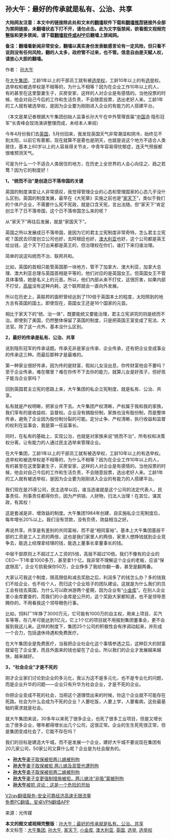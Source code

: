  <h2>孙大午：最好的传承就是私有、公治、共享</h2> <p class="notice"><b>大陆网友注意：本文中的链接除此处和文末的<a href="https://github.com/bannedbook/fanqiang" >翻墙</a>软件下载和<a href="https://github.com/killgcd/justmysocks/blob/master/README.md">翻墙推荐</a>链接外全部为禁网链接，未翻墙状态下打不开，请勿点击。此为文字版禁闻，欲看图文视频完整版和更多禁闻，请下载<a href="https://github.com/bannedbook/fanqiang">翻墙软件或APP</a>后翻墙上禁闻网。</p><p>备注：翻墙看新闻非常安全，翻墙以真实身份发表敏感言论有一定风险，但只看不说则没有任何风险，翻的人太多，政府管不过来，也不管。信息自由是天赋人权，请放心大胆的翻墙。</b></p>  <div class="entry"> <p>作者： <a href="https://www.bannedbook.org/bnews/tag/%e5%ad%99%e5%a4%a7%e5%8d%88/" class="st_tag internal_tag" rel="tag" title="标签 孙大午 下的日志">孙大午</a></p> <p id="summary">在<a href="https://www.bannedbook.org/bnews/tag/%e5%a4%a7%e5%8d%88%e9%9b%86%e5%9b%a2/" class="st_tag internal_tag" rel="tag" title="标签 大午集团 下的日志">大午集团</a>，工龄1年以上的干部员工就有被<a href="https://www.bannedbook.org/bnews/tag/%E9%80%89%E4%B8%BE%E6%9D%83/" class="st_tag internal_tag" rel="tag" title="标签 选举权 下的日志">选举权</a>，工龄10年以上的有<a href="https://www.bannedbook.org/bnews/tag/%e9%80%89%e4%b8%be/" class="st_tag internal_tag" rel="tag" title="标签 选举 下的日志">选举</a>权。选举权和被选举权是不相等的，为什么不相等？因为在企业工作10年以上的人，有的甚至在这里娶妻生子，买房安家，这样的人对企业是有感情的。当他投票的时候，他会对自己今后的工作和生活负责，不会随意投票，选出老好人来。工龄1年的工人就有被选举权，是因为企业要为刚刚进入企业的有能力的人搭建平台。</p> <p>（本文是某记者根据大午集团创始人监事长孙大午在中外管理首届“<span class='wp_keywordlink_affiliate'><a href="https://www.bannedbook.org/" title="中国" target="_blank">中国</a></span>造·隐形冠军”长青峰会现场演讲整理而成，未经本人审阅）</p> <p>今年4月份我们去<a href="https://www.bannedbook.org/bnews/tag/%e8%8b%b1%e5%9b%bd/" class="st_tag internal_tag" rel="tag" title="标签 英国 下的日志">英国</a>，5月份回来，我发现英国天气非常潮湿和阴冷，始终见不到太阳，以前它有雾都，现在就算不是雾也是阴天，也就是说这个地方不适合人类居住，基本上60岁以上的人容易得关节炎，中青年容易得忧郁症，连天气预报都很难预测天气。</p> <p>可是为什么一个不适合人类居住的地方，在历史上全世界的人会心向往之、趋之若鹜？因为它的制度好！</p> <p><strong>1，“统而不治”是创造日不落帝国的关键</strong></p> <p>英国的制度演变让人非常感叹，我觉得管理企业的心态和管理国家的心态几乎没什么区别。英国的制度发展，最早在《大宪章》实施之前也是“<a href="https://www.bannedbook.org/bnews/tag/%E5%AE%B6%E5%A4%A9%E4%B8%8B/" class="st_tag internal_tag" rel="tag" title="标签 家天下 下的日志">家天下</a>”，类似于我们的个体户企业，不需要什么宪不宪政，就是口含天宪，言出法随。但“家天下”肯定创立不了日不落帝国，这个日不落帝国怎么来的呢？</p> <p>从“家天下”再往后发展，就是“家国天下”。</p>  <p>英国之所以发展成日不落帝国，是因为它的君主立宪制度非常奇特。怎么君主立宪呢？国民去印度创立公司也好，去阿根廷也好，<a href="https://www.bannedbook.org/bnews/tag/%e6%be%b3%e5%a4%a7%e5%88%a9%e4%ba%9a/" class="st_tag internal_tag" rel="tag" title="标签 澳大利亚 下的日志">澳大利亚</a>也好，这个公司都是英王给出钱，这个天下打出来都是英王的，但治理权在你们，谁打下来归谁治理。</p> <p>简单的说这叫统而不治、联邦共和。</p> <p>比如，英国的首相只能管英国那一块地方，管不了加拿大、澳大利亚，加拿大总理、澳大利亚总理与英国首相是平等的，他们对应的是英国女王。但英国女王不管具体事情，她是名义上的元首。所以，他们内部从来不打仗，这很厉害，如果内部不打仗，<span class='wp_keywordlink_affiliate'><a href="https://www.bannedbook.org/bnews/ccpdope/" title="中共高层内幕" target="_blank">高层</a></span>没有这种内耗，这个联邦就会一直向外发展。</p> <p>所以在历史上，英联邦的面积曾经达到了110倍于英国本土的程度，太阳照到的地方总有英国的国土。即使现在，英国女王还是16个国家的元首。</p> <p>相比于家天下的“统、治一体”，既要能统又要能治理，君主立宪讲究的则是统而不治。即使到了美国，仍然整体保留了英国的制度，只是把英国王室变成了宪法、大法官。除了这一点外，基本没什么区别。</p> <p><strong>2，最好的传承是私有、公治、共享</strong></p> <p>说到隐形冠军的传承话题。传承无非是家业传承、企业传承，还有把企业变成事业的传承这三种。而最后那种才是最难的。</p> <p>第一种家业很好传承，因为传的是财富，假如儿女没出息，你传财富他会不要吗？至于企业传承，难在哪里？难在你传不下去你的能力，就算儿女是好孩子，但好孩子能当企业家吗？</p>  <p>回到英国君主立宪的思路上来，大午集团的私企立宪制度，就是私有、公治、共享。</p> <p>私有就是产权明晰，把家业传下去。大午集团产权清晰，产权属于我和我的家族，我们享有的是收益权、监督权。企业没有搞股份制，家族也没有股份制，而是整体传承，避免了企业因为股份制分裂的可能。定分止争、产权清晰，执行收益和监督的权利在监事会，我是第一任监事长。</p> <p>同时，在私有的基础上，实现公治，也就是对家族来说“统而不治”，所有权和决策权分离，让有能力的人通过民主选举来管理企业。</p> <p>在大午集团，工龄1年以上的干部员工就有被选举权，工龄10年以上的有选举权。选举权和被选举权是不相等的，为什么不相等？因为在企业工作10年以上的人，有的甚至在这里娶妻生子，买房安家，这样的人对企业是有感情的。当他投票的时候，他会对自己今后的工作和生活负责，不会随意投票，选出老好人来。工龄1年的工人就有被选举权，是因为企业要为刚刚进入企业的有能力的人搭建平台。</p> <p>我们现在是25家公司，民主选举以后，谁当选谁就是这个公司的法定代表人，民事责任、刑事责任都得你负，因为产供销、人财物，归法人治理！在其位，谋其政，有其权！</p> <p>这是套减是非、增效益的制度。大午集团1984年创建，自实施私企立宪制度后，每年增长20%以上。我们没有贷款，没有负债，效益相当之好。</p> <p>再说共享。共享是有差别的共同富裕，而不是“相同富裕”。基本上大午集团基层干部的工资是工人工资的两倍，这也是我们家里人的两倍，家里人想挣钱就到企业竞争去，能选上经理拿经理的钱，能选上董事长拿董事长的钱。</p> <p>中层干部原则上不超过工人工资的5倍，高层不超过10倍。我们不像有的企业的CEO一下1年拿1000多万，甚至拿1个亿。我非常不理解这个企业的老板，应该“保底限高”，企业亏损我保你50万，企业挣多了我给你翻一番，甚至是翻两番。</p>  <p>大家认可我这个制度，限高限低和减去奖励之后，利润多了的钱怎么办？多的钱我们不给企业，也不给个人，而归这个企业班子的团队建设。这就是为什么我们的员工会有钱去英国，为什么可以欧洲游两个星期，因为企业有“<a href="https://www.bannedbook.org/bnews/tag/%E5%B0%8F%E9%87%91%E5%BA%93/" class="st_tag internal_tag" rel="tag" title="标签 小金库 下的日志">小金库</a>”。在别人企业里小金库要查的，而我们的小金库是公开的，这个奖励大家都知道，也不是领导恩赐你的，不用看我这个领导眼色行事。</p> <p>比如，饲料厂1年挣了3000万元，它可能有1000万的自主权，用来上项目、买汽车等等，存几年可能达到1亿元，它上1个亿的项目就不用报到集团董事会，更不会报到我这儿来。这样的制度下，集团25个公司的积极性会有序调动起来，并形成一个合力，包括退休待遇和免费医疗。</p> <p>在大午集团全是免费医疗，当我把企业社会化这个事情参透之后，这种巨大的财富就留在了企业里，而且外面来的钱也留在了企业。所以我们的企业才发展越来越快，越来越好。</p> <p><strong>3，“社会企业”才是不死的</strong></p> <p>刚才企业家们讨论到企业的多元化，我认为这不是多元化，也不是专业化的问题，而是企业升华的问题——企业只有升华为社会企业，才是不死的企业。</p> <p>你把企业变成不死的社会，当把这个道理悟出来的时候，你这个企业就不可能存在死路。社会为什么会成为不死的企业？人要吃饭，人要上学，人要看病，这些最基础的需求就是社会。</p> <p>就大午集团来说，30多年以来死了很多企业，也死了很多工业项目，但是又增长出了很多企业，哪年都得增长出几个公司，这很正常。企业的生生死死很正常，但是集团变成社会了，它能不存在吗？</p> <p>我们的目标是建造大午城，而不是发展一个企业，建好大午城不要说现在集团有20几家公司，50家公司又算什么呢？企业是为社会服务的。</p>  <ul class='op-related-articles' title='相关阅读'> <li><a href='https://www.bannedbook.org/bnews/baitai/20201126/1437605.html' target='_blank'><b>孙大午</b>妻子取保被拒两儿媳被刑拘</a></li> <li><a href='https://www.bannedbook.org/bnews/headline/20201126/1437058.html' target='_blank'><b>孙大午</b>妻子取保被拒 两儿媳及高管也遭刑拘</a></li> <li><a href='https://www.bannedbook.org/bnews/renquan/20201125/1436990.html' target='_blank'><b>孙大午</b>妻子取保被拒两二媳被刑拘</a></li> <li><a href='https://www.bannedbook.org/bnews/headline/20201125/1436971.html' target='_blank'><b>孙大午</b>妻子变更强制措施被拒，两儿媳涉“非吸”案被刑拘</a></li> <li><a href='https://www.bannedbook.org/bnews/comments/20201124/1435984.html' target='_blank'><b>孙大午</b>被抓 评论：这是一个危险的开始</a></li> </ul> <p class="texttj"> <a href="https://github.com/bannedbook/fanqiang/wiki/V2ray%E6%9C%BA%E5%9C%BA" target="_blank">V2ray翻墙服务-安全可靠经济高速无限流量</a><br/> <a href="https://github.com/bannedbook/fanqiang/wiki/%E7%A6%81%E9%97%BB%E7%BD%91%E5%AE%89%E5%8D%93%E7%BF%BB%E5%A2%99%E6%96%B0%E9%97%BBAPP" target="_blank">免费PC翻墙、安卓VPN翻墙APP</a></p><p> 来源：光传媒 </p><a name='sharetosocial'></a>       <div><b>本文的图文或视频完整版</b>：<a href='https://www.bannedbook.org/bnews/comments/20201127/1437945.html'>孙大午：最好的传承就是私有、公治、共享</a></div>  </div><!--END ENTRY--> <div class="postfooter"> <div>本文标签：<a href="https://www.bannedbook.org/bnews/tag/%e5%a4%a7%e5%8d%88%e9%9b%86%e5%9b%a2/" rel="tag">大午集团</a>, <a href="https://www.bannedbook.org/bnews/tag/%e5%ad%99%e5%a4%a7%e5%8d%88/" rel="tag">孙大午</a>, <a href="https://www.bannedbook.org/bnews/tag/%E5%AE%B6%E5%A4%A9%E4%B8%8B/" rel="tag">家天下</a>, <a href="https://www.bannedbook.org/bnews/tag/%E5%B0%8F%E9%87%91%E5%BA%93/" rel="tag">小金库</a>, <a href="https://www.bannedbook.org/bnews/tag/%e6%be%b3%e5%a4%a7%e5%88%a9%e4%ba%9a/" rel="tag">澳大利亚</a>, <a href="https://www.bannedbook.org/bnews/tag/%e8%8b%b1%e5%9b%bd/" rel="tag">英国</a>, <a href="https://www.bannedbook.org/bnews/tag/%e9%80%89%e4%b8%be/" rel="tag">选举</a>, <a href="https://www.bannedbook.org/bnews/tag/%E9%80%89%E4%B8%BE%E6%9D%83/" rel="tag">选举权</a></div>  </div><!--END POSTFOOTER--> 